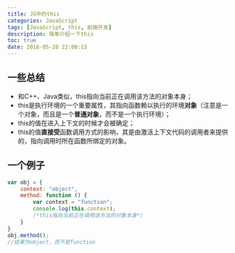 ```yaml
---
title: JS中的this
categories: JavaScript
tags: [JavaScript, this, 前端开发]
description: 简单介绍一下this
toc: true
date: 2016-05-28 22:00:13
---
```

<!--more-->
## 一些总结
- 和C++、Java类似，this指向当前正在调用该方法的对象本身；
- this是执行环境的一个重要属性，其指向函数赖以执行的环境**对象**（注意是一个对象，而且是一个**普通对象**，而不是一个执行环境）；
- this的值在进入上下文的时候才会被确定；
- this的值**直接受**函数调用方式的影响，其是由激活上下文代码的调用者来提供的，指向调用时所在函数所绑定的对象。

## 一个例子
```JavaScript
var obj = {  
    context: "object",
    method: function () {
        var context = "function";
        console.log(this.context); 
        /*this指向当前正在调用该方法的对象本身*/
    }
}
obj.method();
//结果为object，而不是function
```
